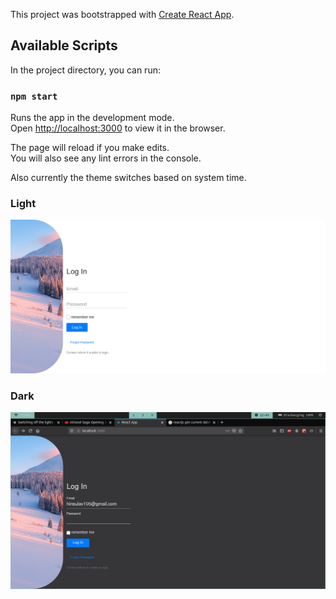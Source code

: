 This project was bootstrapped with [Create React App](https://github.com/facebook/create-react-app).

## Available Scripts

In the project directory, you can run:

### `npm start`

Runs the app in the development mode.<br />
Open [http://localhost:3000](http://localhost:3000) to view it in the browser.

The page will reload if you make edits.<br />
You will also see any lint errors in the console.

Also currently the theme switches based on system time.

### Light

![Light Mode](./src/images/Login_Light.png)

### Dark

![Dark Mode](./src/images/Login_Dark.png)